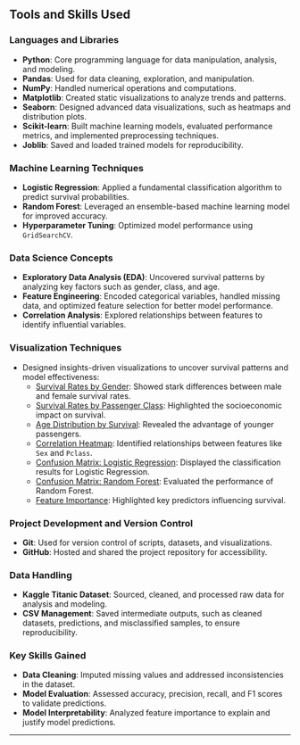 ## Tools and Skills Used

### **Languages and Libraries**
- **Python**: Core programming language for data manipulation, analysis, and modeling.
- **Pandas**: Used for data cleaning, exploration, and manipulation.
- **NumPy**: Handled numerical operations and computations.
- **Matplotlib**: Created static visualizations to analyze trends and patterns.
- **Seaborn**: Designed advanced data visualizations, such as heatmaps and distribution plots.
- **Scikit-learn**: Built machine learning models, evaluated performance metrics, and implemented preprocessing techniques.
- **Joblib**: Saved and loaded trained models for reproducibility.

### **Machine Learning Techniques**
- **Logistic Regression**: Applied a fundamental classification algorithm to predict survival probabilities.
- **Random Forest**: Leveraged an ensemble-based machine learning model for improved accuracy.
- **Hyperparameter Tuning**: Optimized model performance using `GridSearchCV`.

### **Data Science Concepts**
- **Exploratory Data Analysis (EDA)**: Uncovered survival patterns by analyzing key factors such as gender, class, and age.
- **Feature Engineering**: Encoded categorical variables, handled missing data, and optimized feature selection for better model performance.
- **Correlation Analysis**: Explored relationships between features to identify influential variables.

### **Visualization Techniques**
- Designed insights-driven visualizations to uncover survival patterns and model effectiveness:
  - [Survival Rates by Gender](visuals/survival_by_gender.png): Showed stark differences between male and female survival rates.
  - [Survival Rates by Passenger Class](visuals/survival_by_class.png): Highlighted the socioeconomic impact on survival.
  - [Age Distribution by Survival](visuals/age_distribution_by_survival.png): Revealed the advantage of younger passengers.
  - [Correlation Heatmap](visuals/correlation_heatmap.png): Identified relationships between features like `Sex` and `Pclass`.
  - [Confusion Matrix: Logistic Regression](visuals/confusion_matrix_logistic.png): Displayed the classification results for Logistic Regression.
  - [Confusion Matrix: Random Forest](visuals/confusion_matrix_randomforest.png): Evaluated the performance of Random Forest.
  - [Feature Importance](visuals/feature_importance.png): Highlighted key predictors influencing survival.

### **Project Development and Version Control**
- **Git**: Used for version control of scripts, datasets, and visualizations.
- **GitHub**: Hosted and shared the project repository for accessibility.

### **Data Handling**
- **Kaggle Titanic Dataset**: Sourced, cleaned, and processed raw data for analysis and modeling.
- **CSV Management**: Saved intermediate outputs, such as cleaned datasets, predictions, and misclassified samples, to ensure reproducibility.

### **Key Skills Gained**
- **Data Cleaning**: Imputed missing values and addressed inconsistencies in the dataset.
- **Model Evaluation**: Assessed accuracy, precision, recall, and F1 scores to validate predictions.
- **Model Interpretability**: Analyzed feature importance to explain and justify model predictions.

---

